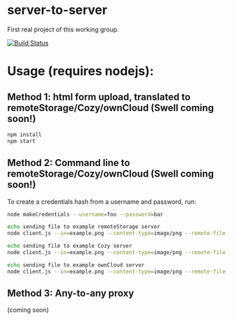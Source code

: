 # server-to-server
First real project of this working group.

[![Build Status](https://travis-ci.org/Decentralized-Sharing-Working-Group/server-to-server.svg)](https://travis-ci.org/Decentralized-Sharing-Working-Group/server-to-server)

# Usage (requires nodejs):

## Method 1: html form upload, translated to remoteStorage/Cozy/ownCloud (Swell coming soon!)

````bash
npm install
npm start
````

## Method 2: Command line to remoteStorage/Cozy/ownCloud (Swell coming soon!)

To create a credentials hash from a username and password, run:

````bash
node makeCredentials --username=foo --password=bar
````

````bash
echo sending file to example remoteStorage server
node client.js --in=example.png --content-type=image/png --remote-file-name=`date +%s%N` --server-type=remotestorage --host=storage.5apps.com --port=443 --base-path=/dswg/test/ --credentials=3a0d6830acea73605bde4e919b107886

echo sending file to example Cozy server
node client.js --in=example.png --content-type=image/png --remote-file-name=`date +%s%N` --server-type=cozy --host=paulsharing2.cozycloud.cc --port=443 --base-path=/cozy/ --credentials=VXBzYzBEMFhydWhlOWJqNXFCM1U0SGNaaWRERWtBZ2Q6ZEM0S3ZsZkJ3cXJpTUozYUNBakc2cUxkZFBrUGdyNXo=

echo sending file to example ownCloud server
node client.js --in=example.png --content-type=image/png --remote-file-name=`date +%s%N` --server-type=owncloud --host=owncloud.michielbdejong.com --port=443 --base-path=/remote.php/webdav/ --credentials=b2h5dUg4RWlwaWUxY2hvbzVzaGFpc2hlZXphaVNvaDJhdG91ZjNhYTphaENlMW9hYm9oMmFlcGhvbzVrYWhnaGFlbjlsZWFRdWFpMHpvb2tp
````

## Method 3: Any-to-any proxy

(coming soon)

